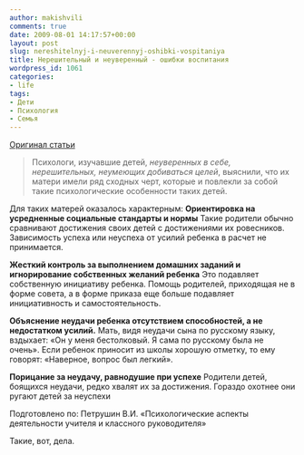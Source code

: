 ```yaml
---
author: makishvili
comments: true
date: 2009-08-01 14:17:57+00:00
layout: post
slug: nereshitelnyj-i-neuverennyj-oshibki-vospitaniya
title: Нерешительный и неуверенный - ошибки воспитания
wordpress_id: 1061
categories:
- life
tags:
- Дети
- Психология
- Семья
---
```


[Оригинал статьи](http://psyhelp.rodim.ru/fact-det/ner-neuv.html)



> Психологи, изучавшие детей, _неуверенных в себе, нерешительных, неумеющих добиваться целей_, выяснили, что их матери имели ряд сходных черт, которые и повлекли за собой такие психологические особенности таких детей.


Для таких матерей оказалось характерным:
**Ориентировка на усредненные социальные стандарты и нормы**
Такие родители обычно сравнивают достижения своих детей с достижениями их ровесников. Зависимость успеха или неуспеха от усилий ребенка в расчет не принимается.

**Жесткий контроль за выполнением домашних заданий и игнорирование собственных желаний ребенка**
Это подавляет собственную инициативу ребенка. Помощь родителей, приходящая не в форме совета, а в форме приказа еще больше подавляет инициативность и самостоятельность.

**Объяснение неудачи ребенка отсутствием способностей, а не недостатком усилий.**
Мать, видя неудачи сына по русскому языку, вздыхает: «Он у меня бестолковый. Я сама по русскому была не очень».
Если ребенок приносит из школы хорошую отметку, то ему говорят: «Наверное, вопрос был легкий».

**Порицание за неудачу, равнодушие при успехе**
Родители детей, боящихся неудачи, редко хвалят их за достижения. Гораздо охотнее они ругают детей за неуспехи

Подготовлено по: Петрушин В.И. «Психологические аспекты деятельности учителя и классного руководителя»




Такие, вот, дела.
